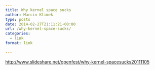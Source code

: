 ```yaml
---
title: Why kernel space sucks
author: Marcin Klimek
type: posts
date: 2014-02-27T21:11:21+00:00
url: /why-kernel-space-sucks/
categories:
  - link
format: link

---
```

<http://www.slideshare.net/openfest/why-kernel-spacesucks20111105>

&nbsp;